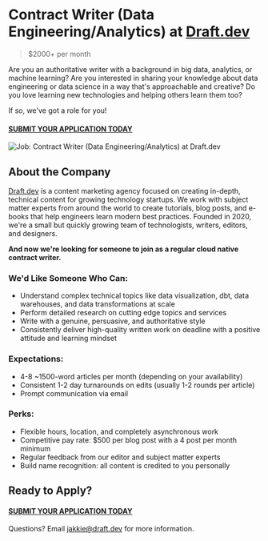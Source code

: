 # Contract Writer (Data Engineering/Analytics) at [Draft.dev](https://draft.dev/)
> $2000+ per month

Are you an authoritative writer with a background in big data, analytics, or machine learning? Are you interested in sharing your knowledge about data engineering or data science in a way that's approachable and creative? Do you love learning new technologies and helping others learn them too?

If so, we've got a role for you!

#### [SUBMIT YOUR APPLICATION TODAY](https://airtable.com/shrsDjEpe93eMNB8Q)

![Job: Contract Writer (Data Engineering/Analytics) at Draft.dev](https://draft.dev/learn/assets/posts/engineering-12.png)

## About the Company
[Draft.dev](https://draft.dev/) is a content marketing agency focused on creating in-depth, technical content for growing technology startups. We work with subject matter experts from around the world to create tutorials, blog posts, and e-books that help engineers learn modern best practices. Founded in 2020, we're a small but quickly growing team of technologists, writers, editors, and designers.

**And now we're looking for someone to join as a regular cloud native contract writer.**

### We'd Like Someone Who Can:
- Understand complex technical topics like data visualization, dbt, data warehouses, and data transformations at scale
- Perform detailed research on cutting edge topics and services
- Write with a genuine, persuasive, and authoritative style
- Consistently deliver high-quality written work on deadline with a positive attitude and learning mindset

### Expectations:
- 4-8 ~1500-word articles per month (depending on your availability)
- Consistent 1-2 day turnarounds on edits (usually 1-2 rounds per article)
- Prompt communication via email

### Perks:
- Flexible hours, location, and completely asynchronous work
- Competitive pay rate: $500 per blog post with a 4 post per month minimum
- Regular feedback from our editor and subject matter experts
- Build name recognition: all content is credited to you personally

## Ready to Apply?

#### [SUBMIT YOUR APPLICATION TODAY](https://airtable.com/shrsDjEpe93eMNB8Q)

Questions? Email [jakkie@draft.dev](mailto:jakkie@draft.dev) for more information.
